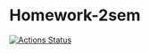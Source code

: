 # Homework-2sem
[![Actions Status](https://github.com/ASlugin/Homework-2sem/workflows/Build/badge.svg)](https://github.com/ASlugin/Homework-2sem/actions)
